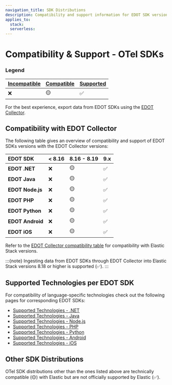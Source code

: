 ```yaml
---
navigation_title: SDK Distributions
description: Compatibility and support information for EDOT SDK versions with EDOT Collector versions.
applies_to:
  stack:
  serverless:
---
```


# Compatibility & Support - OTel SDKs

### Legend

| **[Incompatible]** | **[Compatible]** | **[Supported]** |
| :----------------- | :--------------- | :-------------- |
| ❌                 | 🟡               | ✅              |

For the best experience, export data from EDOT SDKs using the [EDOT Collector](../edot-collector/index.md).

## Compatibility with EDOT Collector

The following table gives an overview of compatibility and support of EDOT SDKs versions with the EDOT Collector versions:

| **EDOT SDK**     | **< 8.16** | **8.16 - 8.19** | **9.x** |
| :--------------- | :--------- | :-------------- | :------ |
| **EDOT .NET**    | ❌         | 🟡              | ✅      |
| **EDOT Java**    | ❌         | 🟡              | ✅      |
| **EDOT Node.js** | ❌         | 🟡              | ✅      |
| **EDOT PHP**     | ❌         | 🟡              | ✅      |
| **EDOT Python**  | ❌         | 🟡              | ✅      |
| **EDOT Android** | ❌         | 🟡              | ✅      |
| **EDOT iOS**     | ❌         | 🟡              | ✅      |

Refer to the [EDOT Collector compatibility table](./collectors#edot-collector-compatibility-with-elastic-stack) for compatibility with Elastic Stack versions.

:::{note}
Ingesting data from EDOT SDKs through EDOT Collector into Elastic Stack versions 8.18 or higher is supported (✅).
:::

## Supported Technologies per EDOT SDK

For compatibility of language-specific technologies check out the following pages for corresponding EDOT SDKs:

- [Supported Technologies - .NET](../edot-sdks/dotnet/supported-technologies)
- [Supported Technologies - Java](../edot-sdks/java/supported-technologies)
- [Supported Technologies - Node.js](../edot-sdks/nodejs/supported-technologies)
- [Supported Technologies - PHP](../edot-sdks/php/supported-technologies)
- [Supported Technologies - Python](../edot-sdks/python/supported-technologies)
- [Supported Technologies - Android](https://www.elastic.co/guide/en/apm/agent/android/current/intro.html)
- [Supported Technologies - iOS](https://www.elastic.co/guide/en/apm/agent/swift/current/supported-technologies.html)

## Other SDK Distributions

OTel SDK distributions other than the ones listed above are technically compatible (🟡) with Elastic but are not officially supported by Elastic (✅).

[Incompatible]: ./nomenclature
[Compatible]: ./nomenclature
[Supported]: ./nomenclature

